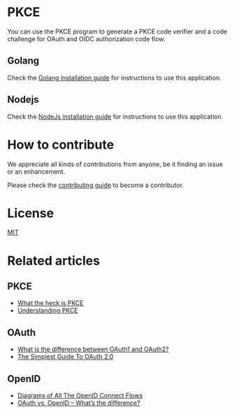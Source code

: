 
# PKCE
You can use the PKCE program to generate a PKCE code verifier and a code challenge for OAuth and OIDC authorization code flow. 


## Golang
Check the [Golang installation guide](Golang/Document.md) for instructions to use this application.

## Nodejs
Check the [NodeJs installation guide](NodeJs/Document.md) for instructions to use this application.


# How to contribute

We appreciate all kinds of contributions from anyone, be it finding an issue or an enhancement.

Please check the [contributing guide](CONTRIBUTING.md) to become a contributor.

# License

[MIT](https://github.com/LoginRadius/engineering-portal/blob/master/LICENSE)

# Related articles
## PKCE
* [What the heck is PKCE](https://medium.com/identity-beyond-borders/what-the-heck-is-pkce-40662e801a76)
* [Understanding PKCE](https://www.loginradius.com/engineering/blog/pkce/)
## OAuth 
* [What is the difference between OAuth1 and OAuth2?](https://www.loginradius.com/engineering/blog/what-is-the-difference-between-oauth1-and-oauth2/)
* [The Simplest Guide To OAuth 2.0](https://medium.com/@darutk/the-simplest-guide-to-oauth-2-0-8c71bd9a15bb)
## OpenID
* [Diagrams of All The OpenID Connect Flows](https://medium.com/@darutk/diagrams-of-all-the-openid-connect-flows-6968e3990660)
* [OAuth vs. OpenID – What’s the difference?](https://www.gluu.org/blog/oauth-vs-openid-whats-the-difference/#:~:text=workflow%20for%20authentication.-,The%20big%20difference%20between%20OpenID%20Connect%20and%20OAuth2%20is%20the,close%20to%20Google's%20authentication%20API.)